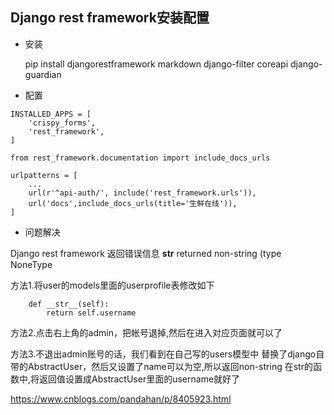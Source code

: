 ## Django rest framework安装配置

* 安装

    pip install djangorestframework markdown django-filter coreapi django-guardian

* 配置
```
INSTALLED_APPS = [
    'crispy_forms',
    'rest_framework',
]
```
```
from rest_framework.documentation import include_docs_urls

urlpatterns = [
    ...
    url(r'^api-auth/', include('rest_framework.urls')),
    url('docs',include_docs_urls(title='生鲜在线')),
]
```

* 问题解决

Django rest framework 返回错误信息 __str__ returned non-string (type NoneType

方法1.将user的models里面的userprofile表修改如下
```
    def __str__(self):
        return self.username
```

方法2.点击右上角的admin，把帐号退掉,然后在进入对应页面就可以了

方法3.不退出admin账号的话，我们看到在自己写的users模型中 替换了django自带的AbstractUser，然后又设置了name可以为空,所以返回non-string
在str的函数中,将返回值设置成AbstractUser里面的username就好了

https://www.cnblogs.com/pandahan/p/8405923.html


        
